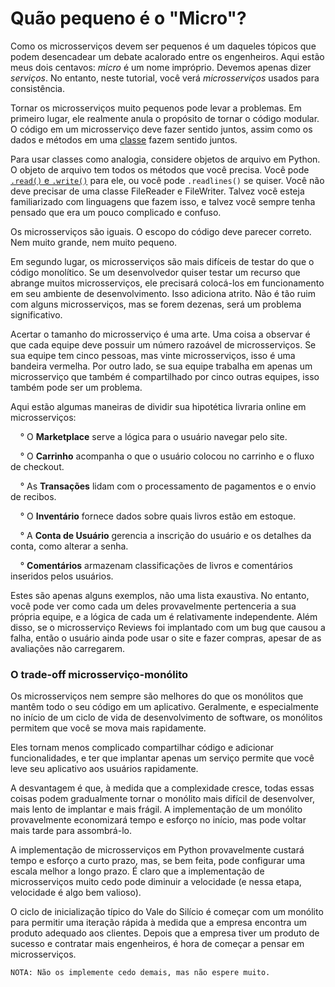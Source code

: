 # Quão pequeno é o "Micro"?

Como os microsserviços devem ser pequenos é um daqueles tópicos que podem desencadear um debate acalorado entre os engenheiros. Aqui estão meus dois centavos: _micro_ é um nome impróprio. Devemos apenas dizer _serviços_. No entanto, neste tutorial, você verá _microsserviços_ usados ​​para consistência.

Tornar os microsserviços muito pequenos pode levar a problemas. Em primeiro lugar, ele realmente anula o propósito de tornar o código modular. O código em um microsserviço deve fazer sentido juntos, assim como os dados e métodos em uma [classe](https://realpython.com/python3-object-oriented-programming/#define-a-class-in-python) fazem sentido juntos.

Para usar classes como analogia, considere objetos de arquivo em Python. O objeto de arquivo tem todos os métodos que você precisa. Você pode [`.read()` e `.write()`](https://realpython.com/read-write-files-python/#reading-and-writing-opened-files) para ele, ou você pode `.readlines()` se quiser. Você não deve precisar de uma classe FileReader e FileWriter. Talvez você esteja familiarizado com linguagens que fazem isso, e talvez você sempre tenha pensado que era um pouco complicado e confuso.

Os microsserviços são iguais. O escopo do código deve parecer correto. Nem muito grande, nem muito pequeno.

Em segundo lugar, os microsserviços são mais difíceis de testar do que o código monolítico. Se um desenvolvedor quiser testar um recurso que abrange muitos microsserviços, ele precisará colocá-los em funcionamento em seu ambiente de desenvolvimento. Isso adiciona atrito. Não é tão ruim com alguns microsserviços, mas se forem dezenas, será um problema significativo.

Acertar o tamanho do microsserviço é uma arte. Uma coisa a observar é que cada equipe deve possuir um número razoável de microsserviços. Se sua equipe tem cinco pessoas, mas vinte microsserviços, isso é uma bandeira vermelha. Por outro lado, se sua equipe trabalha em apenas um microsserviço que também é compartilhado por cinco outras equipes, isso também pode ser um problema.

Aqui estão algumas maneiras de dividir sua hipotética livraria online em microsserviços:

&nbsp; &nbsp; ° O **Marketplace** serve a lógica para o usuário navegar pelo site.

&nbsp; &nbsp; ° O **Carrinho** acompanha o que o usuário colocou no carrinho e o fluxo de checkout.

&nbsp; &nbsp; ° As **Transações** lidam com o processamento de pagamentos e o envio de recibos.

&nbsp; &nbsp; ° O **Inventário** fornece dados sobre quais livros estão em estoque.

&nbsp; &nbsp; ° A **Conta de Usuário** gerencia a inscrição do usuário e os detalhes da conta, como alterar a senha.

&nbsp; &nbsp; ° **Comentários** armazenam classificações de livros e comentários inseridos pelos usuários.

Estes são apenas alguns exemplos, não uma lista exaustiva. No entanto, você pode ver como cada um deles provavelmente pertenceria a sua própria equipe, e a lógica de cada um é relativamente independente. Além disso, se o microsserviço Reviews foi implantado com um bug que causou a falha, então o usuário ainda pode usar o site e fazer compras, apesar de as avaliações não carregarem.

### O trade-off microsserviço-monólito

Os microsserviços nem sempre são melhores do que os monólitos que mantêm todo o seu código em um aplicativo. Geralmente, e especialmente no início de um ciclo de vida de desenvolvimento de software, os monólitos permitem que você se mova mais rapidamente. 

Eles tornam menos complicado compartilhar código e adicionar funcionalidades, e ter que implantar apenas um serviço permite que você leve seu aplicativo aos usuários rapidamente.

A desvantagem é que, à medida que a complexidade cresce, todas essas coisas podem gradualmente tornar o monólito mais difícil de desenvolver, mais lento de implantar e mais frágil. A implementação de um monólito provavelmente economizará tempo e esforço no início, mas pode voltar mais tarde para assombrá-lo.

A implementação de microsserviços em Python provavelmente custará tempo e esforço a curto prazo, mas, se bem feita, pode configurar uma escala melhor a longo prazo. É claro que a implementação de microsserviços muito cedo pode diminuir a velocidade (e nessa etapa, velocidade é algo bem valioso).

O ciclo de inicialização típico do Vale do Silício é começar com um monólito para permitir uma iteração rápida à medida que a empresa encontra um produto adequado aos clientes. Depois que a empresa tiver um produto de sucesso e contratar mais engenheiros, é hora de começar a pensar em microsserviços. 

`NOTA: Não os implemente cedo demais, mas não espere muito.`
